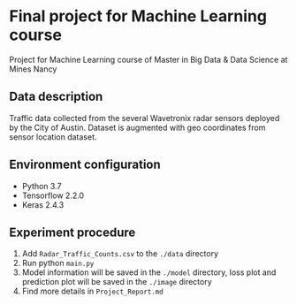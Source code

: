 # Final project for Machine Learning course
Project for Machine Learning course of Master in Big Data & Data Science at Mines Nancy
## Data description
Traffic data collected from the several Wavetronix radar sensors deployed by the City of Austin. Dataset is augmented with geo coordinates from sensor location dataset.
## Environment configuration
- Python 3.7
- Tensorflow 2.2.0
- Keras 2.4.3
## Experiment procedure
1) Add `Radar_Traffic_Counts.csv` to the `./data` directory
2) Run python `main.py`
3) Model information will be saved in the `./model` directory, loss plot and prediction plot will be saved in the `./image` directory
4) Find more details in `Project_Report.md`
